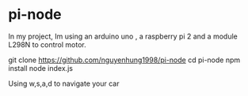 # pi-node

In my project, Im using an arduino uno , a raspberry pi 2 and a module L298N to control motor.

git clone https://github.com/nguyenhung1998/pi-node
cd pi-node
npm install
node index.js

Using w,s,a,d to navigate your car
